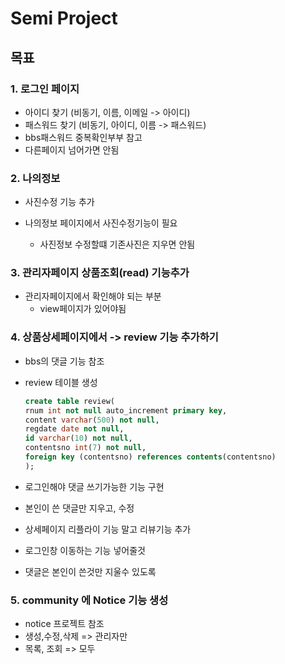 # Semi Project

## 목표

### 1. 로그인 페이지 

 - 아이디 찾기 (비동기, 이름, 이메일 -> 아이디)
 - 패스워드 찾기 (비동기, 아이디, 이름 -> 패스워드)
-  bbs패스워드 중복확인부부 참고
- 다른페이지 넘어가면 안됨

### 2. 나의정보

- 사진수정 기능 추가

- 나의정보 페이지에서 사진수정기능이 필요
  - 사진정보 수정할떄 기존사진은 지우면 안됨

### 3. 관리자페이지 상품조회(read) 기능추가

- 관리자페이지에서 확인해야 되는 부분
  - view페이지가 있어야됨

### 4. 상품상세페이지에서 -> review 기능 추가하기 

- bbs의 댓글 기능 참조

- review 테이블 생성 

  ```sql
  create table review(
  rnum int not null auto_increment primary key,
  content varchar(500) not null,
  regdate date not null,
  id varchar(10) not null,
  contentsno int(7) not null,
  foreign key (contentsno) references contents(contentsno)
  );
  ```

- 로그인해야 댓글 쓰기가능한 기능 구현

- 본인이 쓴 댓글만 지우고, 수정

- 상세페이지 리플라이 기능 말고 리뷰기능 추가

- 로그인창 이동하는 기능 넣어줄것

- 댓글은 본인이 쓴것만 지울수 있도록

### 5. community 에 Notice 기능 생성

-  notice 프로젝트 참조
- 생성,수정,삭제 => 관리자만
- 목록, 조회 => 모두
